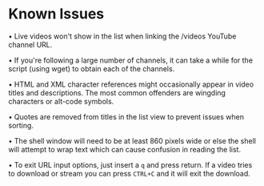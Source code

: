 # Known Issues

• Live videos won't show in the list when linking the /videos YouTube channel URL.

• If you're following a large number of channels, it can take a while for the script (using wget) to obtain each of the channels.

• HTML and XML character references might occasionally appear in video titles and descriptions. The most common offenders are wingding characters or alt-code symbols.

• Quotes are removed from titles in the list view to prevent issues when sorting.

• The shell window will need to be at least 860 pixels wide or else the shell will attempt to wrap text which can cause confusion in reading the list.

• To exit URL input options, just insert a `q` and press return. If a video tries to download or stream you can press `CTRL+C` and it will exit the download.